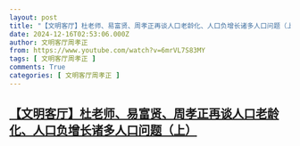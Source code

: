 ```yaml
---
layout: post
title: "【文明客厅】杜老师、易富贤、周孝正再谈人口老龄化、人口负增长诸多人口问题（上）"
date: 2024-12-16T02:53:06.000Z
author: 文明客厅周孝正
from: https://www.youtube.com/watch?v=6mrVL7S83MY
tags: [ 文明客厅周孝正 ]
comments: True
categories: [ 文明客厅周孝正 ]
---
```

<!--1734317586000-->
[【文明客厅】杜老师、易富贤、周孝正再谈人口老龄化、人口负增长诸多人口问题（上）](https://www.youtube.com/watch?v=6mrVL7S83MY)
------

<div>

</div>
